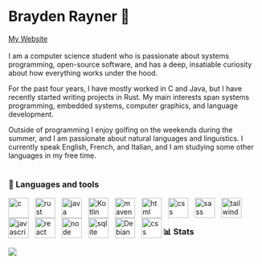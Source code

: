 # Brayden Rayner 👋

<a href="b.rayn05.github.io">My Website</a>
<br />
<br/>
I am a computer science student who is passionate about systems programming, open-source software, and has a deep, insatiable curiosity about how everything works under the hood.

For the past four years, I have mostly worked in C and Java, but I have recently started writing projects in Rust. My main interests span systems programming, embedded systems, computer graphics, and language development.

Outside of programming I enjoy golfing on the weekends during the summer, and I am passionate about natural languages and linguistics. I currently speak English, French, and Italian, and I am studying some other languages in my free time.

# 

### 🧰 Languages and tools
<img alt="c" align="left" width="40px" style="padding-right: 10px" src="https://cdn.jsdelivr.net/gh/devicons/devicon@latest/icons/c/c-original.svg" />

<img alt="rust" align="left" width="40px" style="padding-right: 10px" src="https://cdn.jsdelivr.net/gh/devicons/devicon@latest/icons/rust/rust-original.svg" />

<img alt="java" align="left"  width="40px" style="padding-right: 10px" src="https://cdn.jsdelivr.net/gh/devicons/devicon@latest/icons/java/java-original.svg" />

<img alt="Kotlin" align="left" width="40px" style="padding-right: 10px" src="https://cdn.jsdelivr.net/gh/devicons/devicon@latest/icons/kotlin/kotlin-original.svg" />


<img alt="maven" align="left" width="40px" style="padding-right: 10px" src="https://cdn.jsdelivr.net/gh/devicons/devicon@latest/icons/maven/maven-original.svg" />
          


<img alt="html" align="left" width="40px" style="padding-right: 10px" src="https://cdn.jsdelivr.net/gh/devicons/devicon@latest/icons/html5/html5-original.svg" />


<img alt="css" align="left" width="40px" style="padding-right: 10px" src="https://cdn.jsdelivr.net/gh/devicons/devicon@latest/icons/css3/css3-original.svg" />

<img alt="sass" align="left" width="40px" style="padding-right: 10px" src="https://cdn.jsdelivr.net/gh/devicons/devicon@latest/icons/sass/sass-original.svg" />

<img alt="tailwind" align="left"  width="40px" style="padding-right: 10px" src="https://cdn.jsdelivr.net/gh/devicons/devicon@latest/icons/tailwindcss/tailwindcss-original.svg" />                    
          

<img alt="javascript" align="left"  width="40px" style="padding-right: 10px" src="https://cdn.jsdelivr.net/gh/devicons/devicon@latest/icons/javascript/javascript-original.svg" />
          
        
<img alt="react" align="left"  width="40px" style="padding-right: 10px"  src="https://cdn.jsdelivr.net/gh/devicons/devicon@latest/icons/react/react-original.svg" />


<img alt="node" align="left"  width="40px" style="padding-right: 10px" src="https://cdn.jsdelivr.net/gh/devicons/devicon@latest/icons/nodejs/nodejs-original.svg" />


<img alt="sqlite" align="left" width="40px" style="padding-right: 10px" src="https://cdn.jsdelivr.net/gh/devicons/devicon@latest/icons/sqlite/sqlite-original.svg" />
          

<img alt="Debian" align="left" width="40px" style="padding-right: 10px" src="https://cdn.jsdelivr.net/gh/devicons/devicon@latest/icons/debian/debian-original.svg" />
          

<img alt="css" align="left"  width="40px"  src="https://cdn.jsdelivr.net/gh/devicons/devicon@latest/icons/linux/linux-original.svg" />


<br/>

#

### 📊 Stats
![](https://github-readme-stats.vercel.app/api?username=brayner05&theme=algolia&hide_border=false&include_all_commits=false&count_private=false)<br/>
